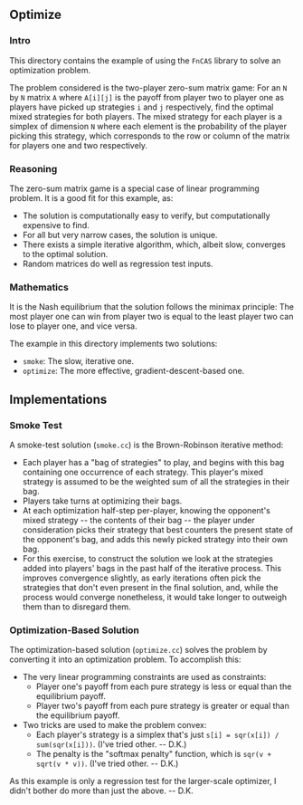 ## Optimize

### Intro

This directory contains the example of using the `FnCAS` library to solve an optimization problem.

The problem considered is the two-player zero-sum matrix game: For an `N` by `N` matrix `A` where `A[i][j]` is the payoff from player two to player one as players have picked up strategies `i` and `j` respectively, find the optimal mixed strategies for both players. The mixed strategy for each player is a simplex of dimension `N` where each element is the probability of the player picking this strategy, which corresponds to the row or column of the matrix for players one and two respectively.

### Reasoning

The zero-sum matrix game is a special case of linear programming problem. It is a good fit for this example, as:

* The solution is computationally easy to verify, but computationally expensive to find.
* For all but very narrow cases, the solution is unique.
* There exists a simple iterative algorithm, which, albeit slow, converges to the optimal solution.
* Random matrices do well as regression test inputs.

### Mathematics

It is the Nash equilibrium that the solution follows the minimax principle: The most player one can win from player two is equal to the least player two can lose to player one, and vice versa.

The example in this directory implements two solutions:

* `smoke`: The slow, iterative one.
* `optimize`: The more effective, gradient-descent-based one.

## Implementations

### Smoke Test

A smoke-test solution (`smoke.cc`) is the Brown-Robinson iterative method:
* Each player has a "bag of strategies" to play, and begins with this bag containing one occurrence of each strategy. This player's mixed strategy is assumed to be the weighted sum of all the strategies in their bag.
* Players take turns at optimizing their bags.
* At each optimization half-step per-player, knowing the opponent's mixed strategy -- the contents of their bag -- the player under consideration picks their strategy that best counters the present state of the opponent's bag, and adds this newly picked strategy into their own bag.
* For this exercise, to construct the solution we look at the strategies added into players' bags in the past half of the iterative process. This improves convergence slightly, as early iterations often pick the strategies that don't even present in the final solution, and, while the process would converge nonetheless, it would take longer to outweigh them than to disregard them.

### Optimization-Based Solution

The optimization-based solution (`optimize.cc`) solves the problem by converting it into an optimization problem. To accomplish this:

* The very linear programming constraints are used as constraints:
  * Player one's payoff from each pure strategy is less or equal than the equilibrium payoff.
  * Player two's payoff from each pure strategy is greater or equal than the equilibrium payoff.
* Two tricks are used to make the problem convex:
  * Each player's strategy is a simplex that's just `s[i] = sqr(x[i]) / sum(sqr(x[i]))`. (I've tried other. -- D.K.)
  * The penalty is the "softmax penalty" function, which is `sqr(v + sqrt(v * v))`. (I've tried other. -- D.K.)

As this example is only a regression test for the larger-scale optimizer, I didn't bother do more than just the above. -- D.K.
